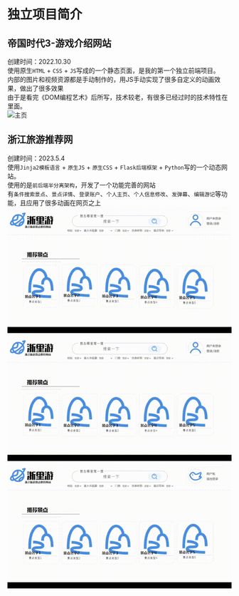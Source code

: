 # 独立项目简介

## 帝国时代3-游戏介绍网站

创建时间：2022.10.30  
使用原生`HTML` + `CSS` + `JS`写成的一个静态页面，是我的第一个独立前端项目。  
内部的图片和视频资源都是手动制作的，用JS手动实现了很多自定义的动画效果，做出了很多效果  
由于是看完《DOM编程艺术》后所写，技术较老，有很多已经过时的技术特性在里面。  
![主页](<2023-10-22 22-28-53.gif>)  

## 浙江旅游推荐网

创建时间：2023.5.4  
使用`Jinja2模板语言` + `原生JS` + `原生CSS` + `Flask后端框架` + `Python`写的一个动态网站。  
使用的是`前后端半分离架构`，开发了一个功能完善的网站  
有`条件搜索景点`、`景点详情`、`登录账户`、`个人主页`、`个人信息修改`、`发弹幕`、`编辑游记`等功能，且应用了很多动画在网页之上  
![主页](<2023-10-22 22-19-47.gif>)  
![登录与个人空间](<2023-10-22 22-20-08.gif>)  
![景点详情与搜索](<2023-10-22 22-21-01.gif>)  
